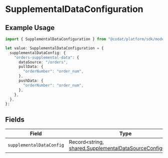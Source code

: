 # SupplementalDataConfiguration

## Example Usage

```typescript
import { SupplementalDataConfiguration } from "@codat/platform/sdk/models/shared";

let value: SupplementalDataConfiguration = {
  supplementalDataConfig: {
    "orders-supplemental-data": {
      dataSource: "/orders",
      pullData: {
        "orderNumber": "order_num",
      },
      pushData: {
        "orderNumber": "order_num",
      },
    },
  },
};
```

## Fields

| Field                                                                                                                           | Type                                                                                                                            | Required                                                                                                                        | Description                                                                                                                     |
| ------------------------------------------------------------------------------------------------------------------------------- | ------------------------------------------------------------------------------------------------------------------------------- | ------------------------------------------------------------------------------------------------------------------------------- | ------------------------------------------------------------------------------------------------------------------------------- |
| `supplementalDataConfig`                                                                                                        | Record<string, [shared.SupplementalDataSourceConfiguration](../../../sdk/models/shared/supplementaldatasourceconfiguration.md)> | :heavy_minus_sign:                                                                                                              | N/A                                                                                                                             |